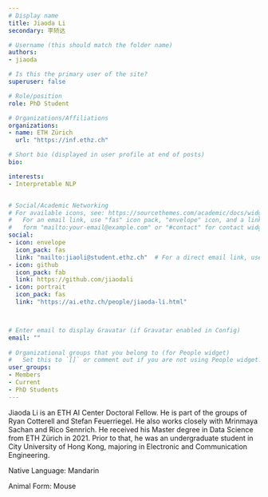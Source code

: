 ```yaml
---
# Display name
title: Jiaoda Li
secondary: 李矫达

# Username (this should match the folder name)
authors:
- jiaoda

# Is this the primary user of the site?
superuser: false

# Role/position
role: PhD Student

# Organizations/Affiliations
organizations:
- name: ETH Zürich
  url: "https://inf.ethz.ch"

# Short bio (displayed in user profile at end of posts)
bio: 

interests:
- Interpretable NLP


# Social/Academic Networking
# For available icons, see: https://sourcethemes.com/academic/docs/widgets/#icons
#   For an email link, use "fas" icon pack, "envelope" icon, and a link in the
#   form "mailto:your-email@example.com" or "#contact" for contact widget.
social:
- icon: envelope
  icon_pack: fas
  link: "mailto:jiaoli@student.ethz.ch"  # For a direct email link, use "mailto:test@example.org".
- icon: github
  icon_pack: fab
  link: https://github.com/jiaodali
- icon: portrait
  icon_pack: fas
  link: "https://ai.ethz.ch/people/jiaoda-li.html"



# Enter email to display Gravatar (if Gravatar enabled in Config)
email: ""
  
# Organizational groups that you belong to (for People widget)
#   Set this to `[]` or comment out if you are not using People widget.  
user_groups:
- Members
- Current
- PhD Students
---
```

Jiaoda Li is an ETH AI Center Doctoral Fellow. He is part of the groups of Ryan Cotterell and Stefan Feuerriegel. He also works closely with Mrinmaya Sachan and Rico Sennrich. He received his Master degree in Data Science from ETH Zürich in 2021. Prior to that, he was an undergraduate student in City University of Hong Kong, majoring in Electronic and Communication Engineering.

Native Language: Mandarin

Animal Form: Mouse


